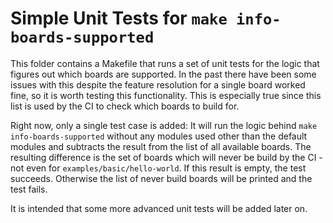 Simple Unit Tests for `make info-boards-supported`
==================================================

This folder contains a Makefile that runs a set of unit tests for the logic that figures out which
boards are supported. In the past there have been some issues with this despite the feature
resolution for a single board worked fine, so it is worth testing this functionality. This is
especially true since this list is used by the CI to check which boards to build for.

Right now, only a single test case is added: It will run the logic behind
`make info-boards-supported` without any modules used other than the default modules and subtracts
the result from the list of all available boards. The resulting difference is the set of boards
which will never be build by the CI - not even for `examples/basic/hello-world`. If this result is empty,
the test succeeds. Otherwise the list of never build boards will be printed and the test fails.

It is intended that some more advanced unit tests will be added later on.
